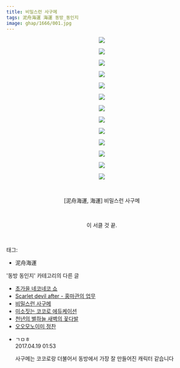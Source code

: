 ```yaml
---
title: 비밀스런 사구메
tags: 泥舟海運 海運 동방_동인지
image: ghap/1666/001.jpg
---
```

<div class="article">
<p style="text-align: center; clear: none; float: none;"><img src="{{ site.nasurl }}/ghap/1666/001.jpg"/></p>
<p style="text-align: center; clear: none; float: none;"><img src="{{ site.nasurl }}/ghap/1666/002.jpg"/></p>
<p style="text-align: center; clear: none; float: none;"><img src="{{ site.nasurl }}/ghap/1666/003.jpg"/></p>
<p style="text-align: center; clear: none; float: none;"><img src="{{ site.nasurl }}/ghap/1666/004.jpg"/></p>
<p style="text-align: center; clear: none; float: none;"><img src="{{ site.nasurl }}/ghap/1666/005.jpg"/></p>
<p style="text-align: center; clear: none; float: none;"><img src="{{ site.nasurl }}/ghap/1666/006.jpg"/></p>
<p style="text-align: center; clear: none; float: none;"><img src="{{ site.nasurl }}/ghap/1666/007.jpg"/></p>
<p style="text-align: center; clear: none; float: none;"><img src="{{ site.nasurl }}/ghap/1666/008.jpg"/></p>
<p style="text-align: center; clear: none; float: none;"><img src="{{ site.nasurl }}/ghap/1666/009.jpg"/></p>
<p style="text-align: center; clear: none; float: none;"><img src="{{ site.nasurl }}/ghap/1666/010.jpg"/></p>
<p style="text-align: center; clear: none; float: none;"><img src="{{ site.nasurl }}/ghap/1666/011.jpg"/></p>
<p style="text-align: center; clear: none; float: none;"><img src="{{ site.nasurl }}/ghap/1666/012.jpg"/></p>
<p style="text-align: center; clear: none; float: none;"><img src="{{ site.nasurl }}/ghap/1666/013.jpg"/></p>
<p style="text-align: center; clear: none; float: none;"><br/></p>
<p style="text-align: center; clear: none; float: none;">[泥舟海運, 海運] 비밀스런 사구메</p>
<p style="text-align: center; clear: none; float: none;"><br/></p>
<p style="text-align: center; clear: none; float: none;">이 서클 것 끝.</p>
<p><br/></p>
</div><div class="tagTrail">
<p>태그: </p>
<ul>
<li>泥舟海運</li>
</ul>
</div><div class="another">
<p>'동방 동인지' 카테고리의 다른 글</p>
<ul>
<li><a href="/2016-08-18-ghap_1669">초가을 네코네코 쇼</a></li>
<li><a href="/2016-08-18-ghap_1667">Scarlet devil after - 홍마관의 업무</a></li>
<li><a href="/2016-08-18-ghap_1666">비밀스런 사구메</a></li>
<li><a href="/2016-08-18-ghap_1665">미소짓는 코코로 에듀케이션</a></li>
<li><a href="/2016-08-18-ghap_1663">천년의 별하늘 새벽의 꽃다발</a></li>
<li><a href="/2016-08-18-ghap_1662">오오모노이미 정찬</a></li>
</ul>
</div><div class="cb_module cb_fluid">
<div class="cb_wrt cb_profile">
<div class="comment">
<ul>
<li class="cb_thumb_off" id="comment14968768">
<div class="cb_comment_area">
<div class="cb_info_area">
<div class="cb_section">
<span class="cb_nick_name">ㄱㅁㅎ</span>
</div>
<div class="cb_section">
<span class="cb_date">2017.04.19 01:53 </span>
</div>
</div>
<div class="cb_dsc_comment">
<p class="cb_dsc">
											사구메는 코코로랑 더불어서 동방에서 가장 잘 만들어진 캐릭터 같습니다
										</p>
</div>
</div></li>
</ul>
</div>
</div><!-- commentList close -->
</div>